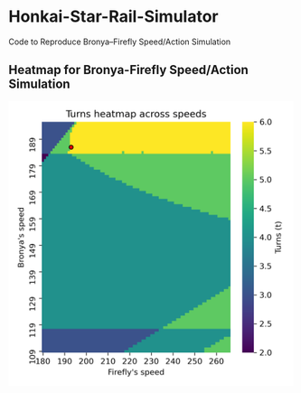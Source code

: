 # Honkai-Star-Rail-Simulator
Code to Reproduce Bronya–Firefly Speed/Action Simulation

## Heatmap for Bronya-Firefly Speed/Action Simulation
![image](plot.png)
